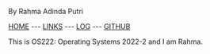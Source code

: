 By Rahma Adinda Putri

[HOME](https://rahmaadnda.github.io/os222/) --- [LINKS](https://rahmaadnda.github.io/os222/links/) --- [LOG](https://github.com/rahmaadnda/os222/blob/master/TXT/mylog.txt) --- [GITHUB](https://github.com/rahmaadnda)

This is OS222: Operating Systems 2022-2 and I am Rahma.
